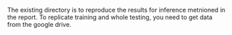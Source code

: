 The existing directory is to reproduce the results for inference metnioned in the report. To replicate training and whole testing, you need to get data from the google drive.
